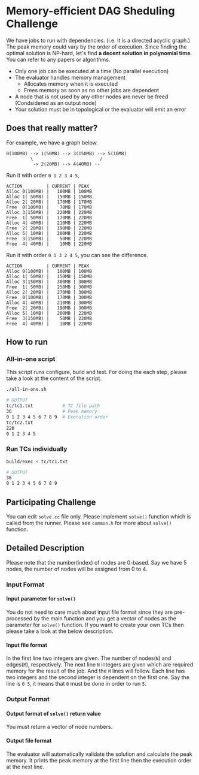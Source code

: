 # Memory-efficient DAG Sheduling Challenge

We have jobs to run with dependencies. (i.e. It is a directed acyclic graph.)
The peak memory could vary by the order of execution. Since finding the optimal solution is NP-hard, let's find **a decent solution in polynomial time**. You can refer to any papers or algorithms.

- Only one job can be executed at a time (No parallel execution)
- The evaluator handles memory management
    - Allocates memory when it is executed
    - Frees memory as soon as no other jobs are dependent
- A node that is not used by any other nodes are never be freed (Condsidered as an output node)
- Your solution must be in topological or the evaluator will emit an error

## Does that really matter?

For example, we have a graph below.

```
0(100MB) --> 1(50MB) --> 3(150MB) --> 5(10MB)
         \                         /
          -> 2(20MB) --> 4(40MB) --
```

Run it with order `0 1 2 3 4 5`,

```
ACTION         | CURRENT | PEAK
Alloc 0(100MB) |   100MB | 100MB
Alloc 1( 50MB) |   150MB | 150MB
Alloc 2( 20MB) |   170MB | 170MB
Free  0(100MB) |    70MB | 170MB
Alloc 3(150MB) |   220MB | 220MB
Free  1( 50MB) |   170MB | 220MB
Alloc 4( 40MB) |   210MB | 220MB
Free  2( 20MB) |   190MB | 220MB
Alloc 5( 10MB) |   200MB | 220MB
Free  3(150MB) |    50MB | 220MB
Free  4( 40MB) |    10MB | 220MB
```

Run it with order `0 1 3 2 4 5`, you can see the difference.

```
ACTION         | CURRENT | PEAK
Alloc 0(100MB) |   100MB | 100MB
Alloc 1( 50MB) |   150MB | 150MB
Alloc 3(150MB) |   300MB | 300MB
Free  1( 50MB) |   250MB | 300MB
Alloc 2( 20MB) |   270MB | 300MB
Free  0(100MB) |   170MB | 300MB
Alloc 4( 40MB) |   210MB | 300MB
Free  2( 20MB) |   190MB | 300MB
Alloc 5( 10MB) |   200MB | 220MB
Free  3(150MB) |    50MB | 220MB
Free  4( 40MB) |    10MB | 220MB
```

## How to run

### All-in-one script

This script runs configure, build and test. For doing the each step, please take a look at the content of the script.

```bash
./all-in-one.sh
```

```bash
# OUTPUT
tc/tc1.txt           # TC file path
36                   # Peak memory
0 1 2 3 4 5 6 7 8 9  # Execution order
tc/tc2.txt
220
0 1 2 3 4 5
```

### Run TCs individually

```bash
build/exec < tc/tc1.txt
```

```bash
# OUTPUT
36
0 1 2 3 4 5 6 7 8 9
```

## Participating Challenge

You can edit `solve.cc` file only. Please implement `solve()` function which is called from the runner. Please see `common.h` for more about `solve()` function.

## Detailed Description

Please note that the number(index) of nodes are 0-based. Say we have 5 nodes, the number of nodes will be assigned from 0 to 4.

### Input Format

#### Input parameter for `solve()`

You do not need to care much about input file format since they are pre-processed by the main function and you get a vector of nodes as the parameter for `solve()` function. If you want to create your own TCs then please take a look at the below description.

#### Input file format

In the first line two integers are given. The number of nodes(`N`) and edges(`M`), respectively.
The next line `N` integers are given which are required memory for the result of the job.
And the `M` lines will follow. Each line has two integers and the second integer is dependent on the first one. Say the line is `0 5`, it means that `0` must be done in order to run `5`.

### Output Format

#### Output format of `solve()` return value

You must return a vector of node numbers.

#### Output file format

The evaluator will automatically validate the solution and calculate the peak memory. It prints the peak memory at the first line then the execution order at the next line.
